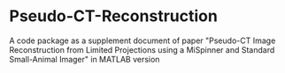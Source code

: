 # Pseudo-CT-Reconstruction
A code package as a supplement document of paper "Pseudo-CT Image Reconstruction from Limited Projections using a MiSpinner and Standard Small-Animal Imager" in MATLAB version
